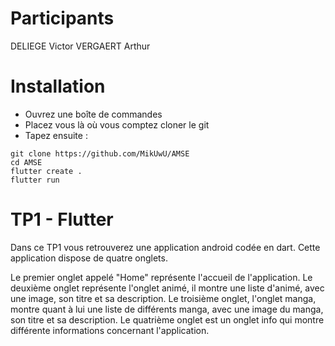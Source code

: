 # Participants 
DELIEGE Victor 
VERGAERT Arthur

# Installation 
- Ouvrez une boîte de commandes
- Placez vous là où vous comptez cloner le git
- Tapez ensuite :
```
git clone https://github.com/MikUwU/AMSE
cd AMSE
flutter create .
flutter run
```

# TP1 - Flutter

Dans ce TP1 vous retrouverez une application android codée en dart.
Cette application dispose de quatre onglets.

Le premier onglet appelé "Home" représente l'accueil de l'application.
Le deuxième onglet représente l'onglet animé, il montre une liste d'animé, avec une image, son titre et sa description.
Le troisième onglet, l'onglet manga, montre quant à lui une liste de différents manga, avec une image du manga, son titre et sa description.
Le quatrième onglet est un onglet info qui montre différente informations concernant l'application.
